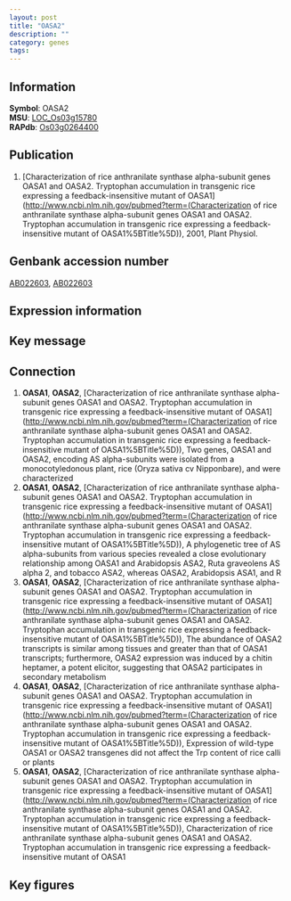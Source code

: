 ```yaml
---
layout: post
title: "OASA2"
description: ""
category: genes
tags: 
---
```


## Information
__Symbol__: OASA2  
__MSU__: [LOC_Os03g15780](http://rice.plantbiology.msu.edu/cgi-bin/ORF_infopage.cgi?orf=LOC_Os03g15780)  
__RAPdb__: [Os03g0264400](http://rapdb.dna.affrc.go.jp/viewer/gbrowse_details/irgsp1?name=Os03g0264400)  

## Publication
1. [Characterization of rice anthranilate synthase alpha-subunit genes OASA1 and OASA2. Tryptophan accumulation in transgenic rice expressing a feedback-insensitive mutant of OASA1](http://www.ncbi.nlm.nih.gov/pubmed?term=(Characterization of rice anthranilate synthase alpha-subunit genes OASA1 and OASA2. Tryptophan accumulation in transgenic rice expressing a feedback-insensitive mutant of OASA1%5BTitle%5D)), 2001, Plant Physiol.

## Genbank accession number
[AB022603](http://www.ncbi.nlm.nih.gov/nuccore/AB022603), [AB022603](http://www.ncbi.nlm.nih.gov/nuccore/AB022603)

## Expression information

## Key message

## Connection
1. __OASA1__, __OASA2__, [Characterization of rice anthranilate synthase alpha-subunit genes OASA1 and OASA2. Tryptophan accumulation in transgenic rice expressing a feedback-insensitive mutant of OASA1](http://www.ncbi.nlm.nih.gov/pubmed?term=(Characterization of rice anthranilate synthase alpha-subunit genes OASA1 and OASA2. Tryptophan accumulation in transgenic rice expressing a feedback-insensitive mutant of OASA1%5BTitle%5D)),  Two genes, OASA1 and OASA2, encoding AS alpha-subunits were isolated from a monocotyledonous plant, rice (Oryza sativa cv Nipponbare), and were characterized
2. __OASA1__, __OASA2__, [Characterization of rice anthranilate synthase alpha-subunit genes OASA1 and OASA2. Tryptophan accumulation in transgenic rice expressing a feedback-insensitive mutant of OASA1](http://www.ncbi.nlm.nih.gov/pubmed?term=(Characterization of rice anthranilate synthase alpha-subunit genes OASA1 and OASA2. Tryptophan accumulation in transgenic rice expressing a feedback-insensitive mutant of OASA1%5BTitle%5D)),  A phylogenetic tree of AS alpha-subunits from various species revealed a close evolutionary relationship among OASA1 and Arabidopsis ASA2, Ruta graveolens AS alpha 2, and tobacco ASA2, whereas OASA2, Arabidopsis ASA1, and R
3. __OASA1__, __OASA2__, [Characterization of rice anthranilate synthase alpha-subunit genes OASA1 and OASA2. Tryptophan accumulation in transgenic rice expressing a feedback-insensitive mutant of OASA1](http://www.ncbi.nlm.nih.gov/pubmed?term=(Characterization of rice anthranilate synthase alpha-subunit genes OASA1 and OASA2. Tryptophan accumulation in transgenic rice expressing a feedback-insensitive mutant of OASA1%5BTitle%5D)),  The abundance of OASA2 transcripts is similar among tissues and greater than that of OASA1 transcripts; furthermore, OASA2 expression was induced by a chitin heptamer, a potent elicitor, suggesting that OASA2 participates in secondary metabolism
4. __OASA1__, __OASA2__, [Characterization of rice anthranilate synthase alpha-subunit genes OASA1 and OASA2. Tryptophan accumulation in transgenic rice expressing a feedback-insensitive mutant of OASA1](http://www.ncbi.nlm.nih.gov/pubmed?term=(Characterization of rice anthranilate synthase alpha-subunit genes OASA1 and OASA2. Tryptophan accumulation in transgenic rice expressing a feedback-insensitive mutant of OASA1%5BTitle%5D)),  Expression of wild-type OASA1 or OASA2 transgenes did not affect the Trp content of rice calli or plants
5. __OASA1__, __OASA2__, [Characterization of rice anthranilate synthase alpha-subunit genes OASA1 and OASA2. Tryptophan accumulation in transgenic rice expressing a feedback-insensitive mutant of OASA1](http://www.ncbi.nlm.nih.gov/pubmed?term=(Characterization of rice anthranilate synthase alpha-subunit genes OASA1 and OASA2. Tryptophan accumulation in transgenic rice expressing a feedback-insensitive mutant of OASA1%5BTitle%5D)), Characterization of rice anthranilate synthase alpha-subunit genes OASA1 and OASA2. Tryptophan accumulation in transgenic rice expressing a feedback-insensitive mutant of OASA1

## Key figures


